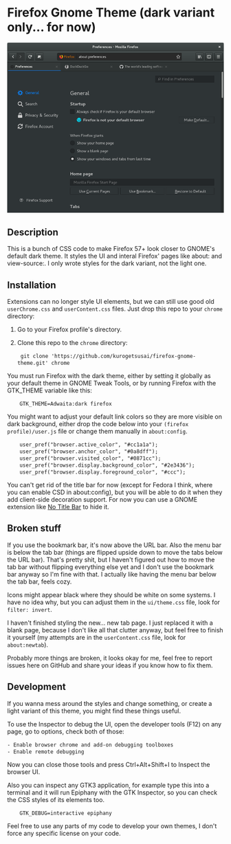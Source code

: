 # Firefox Gnome Theme (dark variant only... for now)

![Screenshot of the theme](screenshot.png)

## Description

This is a bunch of CSS code to make Firefox 57+ look closer to GNOME's default
dark theme. It styles the UI and interal Firefox' pages like about: and
view-source:. I only wrote styles for the dark variant, not the light one.

## Installation

Extensions can no longer style UI elements, but we can still use good old
`userChrome.css` and `userContent.css` files. Just drop this repo to your
`chrome` directory:

1. Go to your Firefox profile's directory.
2. Clone this repo to the `chrome` directory:

		git clone 'https://github.com/kurogetsusai/firefox-gnome-theme.git' chrome

You must run Firefox with the dark theme, either by setting it globally as your
default theme in GNOME Tweak Tools, or by running Firefox with the GTK_THEME
variable like this:

		GTK_THEME=Adwaita:dark firefox

You might want to adjust your default link colors so they are more visible on
dark background, either drop the code below into your
`(firefox profile)/user.js` file or change them manually in `about:config`.

		user_pref("browser.active_color", "#cc1a1a");
		user_pref("browser.anchor_color", "#0a8dff");
		user_pref("browser.visited_color", "#0871cc");
		user_pref("browser.display.background_color", "#2e3436");
		user_pref("browser.display.foreground_color", "#ccc");

You can't get rid of the title bar for now (except for Fedora I think, where you
can enable CSD in about:config), but you will be able to do it when they add
client-side decoration support. For now you can use a GNOME extension like
[No Title Bar](https://extensions.gnome.org/extension/1267/no-title-bar/) to
hide it.

## Broken stuff

If you use the bookmark bar, it's now above the URL bar. Also the menu bar is
below the tab bar (things are flipped upside down to move the tabs below the URL
bar). That's pretty shit, but I haven't figured out how to move the tab bar
without flipping everything else yet and I don't use the bookmark bar anyway so
I'm fine with that. I actually like having the menu bar below the tab bar, feels
cozy.

Icons might appear black where they should be white on some systems. I have no
idea why, but you can adjust them in the `ui/theme.css` file, look for
`filter: invert`.

I haven't finished styling the new... new tab page. I just replaced it with a
blank page, because I don't like all that clutter anyway, but feel free to
finish it yourself (my attempts are in the `userContent.css` file, look for
`about:newtab`).

Probably more things are broken, it looks okay for me, feel free to report
issues here on GitHub and share your ideas if you know how to fix them.

## Development

If you wanna mess around the styles and change something, or create a light
variant of this theme, you might find these things useful.

To use the Inspector to debug the UI, open the developer tools (F12) on any
page, go to options, check both of those:

	- Enable browser chrome and add-on debugging toolboxes
	- Enable remote debugging

Now you can close those tools and press Ctrl+Alt+Shift+I to Inspect the browser
UI.

Also you can inspect any GTK3 application, for example type this into a terminal
and it will run Epiphany with the GTK Inspector, so you can check the CSS styles
of its elements too.

		GTK_DEBUG=interactive epiphany

Feel free to use any parts of my code to develop your own themes, I don't force
any specific license on your code.
